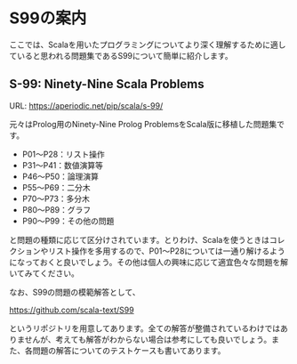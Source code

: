 # S99の案内

ここでは、Scalaを用いたプログラミングについてより深く理解するために適していると思われる問題集であるS99について簡単に紹介します。

## S-99: Ninety-Nine Scala Problems

URL: https://aperiodic.net/pip/scala/s-99/

元々はProlog用のNinety-Nine Prolog ProblemsをScala版に移植した問題集です。

* P01〜P28：リスト操作
* P31〜P41：数値演算等
* P46〜P50：論理演算
* P55〜P69：二分木
* P70〜P73：多分木
* P80〜P89：グラフ
* P90〜P99：その他の問題

と問題の種類に応じて区分けされています。とりわけ、Scalaを使うときはコレクションやリスト操作を多用するので、P01〜P28については一通り解けるようになっておくと良いでしょう。その他は個人の興味に応じて適宜色々な問題を解いてみてください。

なお、S99の問題の模範解答として、

https://github.com/scala-text/S99

というリポジトリを用意してあります。全ての解答が整備されているわけではありませんが、考えても解答がわからない場合は参考にしても良いでしょう。また、各問題の解答についてのテストケースも書いてあります。
